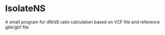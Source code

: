 # IsolateNS
A small program for dN/dS ratio calculation based on VCF file and reference gbk/gbf file
